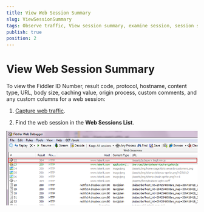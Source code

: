 ```yaml
---
title: View Web Session Summary
slug: ViewSessionSummary
tags: Observe traffic, View session summary, examine session, session summary, HTTP session, https session, ftp session, requests, responses, result code, protocol, hostname, content type, URL, body size, caching value, origin process, custom comments, custom columns
publish: true
position: 2
---
```


View Web Session Summary
========================
To view the Fiddler ID Number, result code, protocol, hostname, content type, URL, body size, caching value, origin process, custom comments, and any custom columns for a web session:

1. [Capture web traffic][1].

2. Find the web session in the **Web Sessions List**.

 ![Web Session List][2]

[1]: ./CaptureWebTraffic
[2]: ../../images/ViewSessionSummary/SessionsList.png